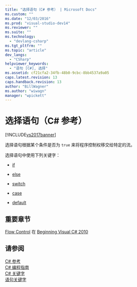 ```yaml
---
title: "选择语句（C# 参考） | Microsoft Docs"
ms.custom: ""
ms.date: "12/03/2016"
ms.prod: "visual-studio-dev14"
ms.reviewer: ""
ms.suite: ""
ms.technology: 
  - "devlang-csharp"
ms.tgt_pltfrm: ""
ms.topic: "article"
dev_langs: 
  - "CSharp"
helpviewer_keywords: 
  - "语句 [C#], 选择"
ms.assetid: cf21cfa2-34fb-48b0-9cbc-8bb4537a9a05
caps.latest.revision: 13
caps.handback.revision: 13
author: "BillWagner"
ms.author: "wiwagn"
manager: "wpickett"
---
```

# 选择语句（C# 参考）
[!INCLUDE[vs2017banner](../../../csharp/includes/vs2017banner.md)]

选择语句根据某个条件是否为 `true` 来将程序控制权移交给特定的流。  
  
 选择语句中使用下列关键字：  
  
-   [if](../../../csharp/language-reference/keywords/if-else.md)  
  
-   [else](../../../csharp/language-reference/keywords/if-else.md)  
  
-   [switch](../../../csharp/language-reference/keywords/switch.md)  
  
-   [case](../../../csharp/language-reference/keywords/switch.md)  
  
-   [default](../../../csharp/language-reference/keywords/switch.md)  
  
## 重要章节  
 [Flow Control](http://go.microsoft.com/fwlink/?LinkId=221229) 在 [Beginning Visual C\# 2010](http://go.microsoft.com/fwlink/?LinkId=221214)  
  
## 请参阅  
 [C\# 参考](../../../visual-basic/reference/command-line-compiler/index.md)   
 [C\# 编程指南](../../../csharp/programming-guide/index.md)   
 [C\# 关键字](../../../csharp/language-reference/keywords/index.md)   
 [语句关键字](../../../csharp/language-reference/keywords/statement-keywords.md)